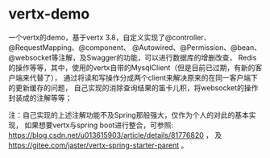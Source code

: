 # vertx-demo

一个vertx的demo，基于vertx 3.8，自定义实现了@controller、@RequestMapping、@component、
@Autowired、@Permission、@bean、@websocket等注解，及Swagger的功能，可以进行数据库的增删改查，
Redis的操作等等，其中，使用的vertx自带的MysqlClient（但是目前已过期，有新的客户端来代替了），
通过将读和写操作分成两个client来解决原来的在同一客户端下的更新缓存的问题，
自己实现的消除查询结果的笛卡儿积，将websocket的操作封装成的注解等等；

注：自己实现的上述注解功能不及Spring那般强大，仅作为个人的对此的基本实现，
如果想要vertx与spring boot进行整合，可参照: 
https://blog.csdn.net/u013615903/article/details/81776820 ， 及
https://gitee.com/jaster/vertx-spring-starter-parent 。
